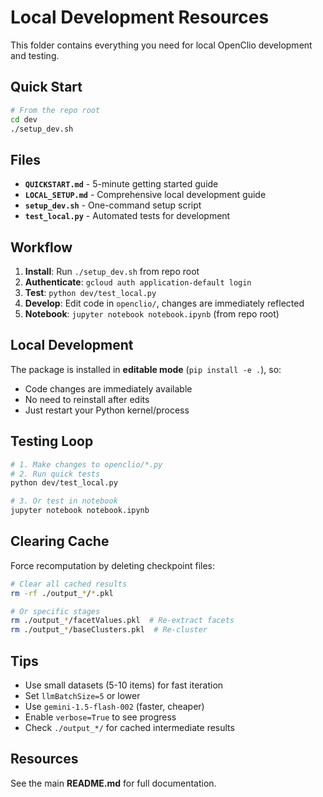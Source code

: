 # Local Development Resources

This folder contains everything you need for local OpenClio development and testing.

## Quick Start

```bash
# From the repo root
cd dev
./setup_dev.sh
```

## Files

- **`QUICKSTART.md`** - 5-minute getting started guide
- **`LOCAL_SETUP.md`** - Comprehensive local development guide
- **`setup_dev.sh`** - One-command setup script
- **`test_local.py`** - Automated tests for development

## Workflow

1. **Install**: Run `./setup_dev.sh` from repo root
2. **Authenticate**: `gcloud auth application-default login`
3. **Test**: `python dev/test_local.py`
4. **Develop**: Edit code in `openclio/`, changes are immediately reflected
5. **Notebook**: `jupyter notebook notebook.ipynb` (from repo root)

## Local Development

The package is installed in **editable mode** (`pip install -e .`), so:
- Code changes are immediately available
- No need to reinstall after edits
- Just restart your Python kernel/process

## Testing Loop

```bash
# 1. Make changes to openclio/*.py
# 2. Run quick tests
python dev/test_local.py

# 3. Or test in notebook
jupyter notebook notebook.ipynb
```

## Clearing Cache

Force recomputation by deleting checkpoint files:

```bash
# Clear all cached results
rm -rf ./output_*/*.pkl

# Or specific stages
rm ./output_*/facetValues.pkl  # Re-extract facets
rm ./output_*/baseClusters.pkl  # Re-cluster
```

## Tips

- Use small datasets (5-10 items) for fast iteration
- Set `llmBatchSize=5` or lower
- Use `gemini-1.5-flash-002` (faster, cheaper)
- Enable `verbose=True` to see progress
- Check `./output_*/` for cached intermediate results

## Resources

See the main **README.md** for full documentation.
